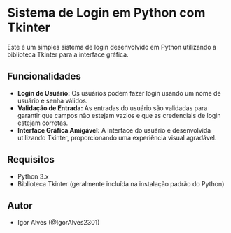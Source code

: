 # Sistema de Login em Python com Tkinter

Este é um simples sistema de login desenvolvido em Python utilizando a biblioteca Tkinter para a interface gráfica.

## Funcionalidades

- **Login de Usuário:** Os usuários podem fazer login usando um nome de usuário e senha válidos.
- **Validação de Entrada:** As entradas do usuário são validadas para garantir que campos não estejam vazios e que as credenciais de login estejam corretas.
- **Interface Gráfica Amigável:** A interface do usuário é desenvolvida utilizando Tkinter, proporcionando uma experiência visual agradável.

## Requisitos

- Python 3.x
- Biblioteca Tkinter (geralmente incluída na instalação padrão do Python)

## Autor

- Igor Alves (@IgorAlves2301)

